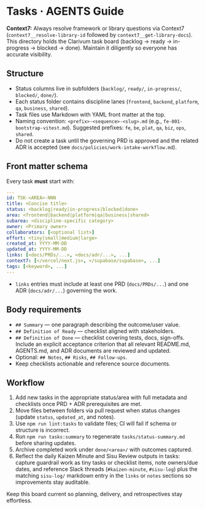 # Tasks · AGENTS Guide

**Context7:** Always resolve framework or library questions via Context7 (`context7__resolve-library-id` followed by `context7__get-library-docs`).
This directory holds the Clarivum task board (backlog → ready → in-progress → blocked → done). Maintain it diligently so everyone has accurate visibility.

## Structure

- Status columns live in subfolders (`backlog/`, `ready/`, `in-progress/`, `blocked/`, `done/`).
- Each status folder contains discipline lanes (`frontend`, `backend`, `platform`, `qa`, `business`, `shared`).
- Task files use Markdown with YAML front matter at the top.
- Naming convention: `<prefix>-<sequence>-<slug>.md` (e.g., `fe-001-bootstrap-vitest.md`). Suggested prefixes: `fe`, `be`, `plat`, `qa`, `biz`, `ops`, `shared`.
- Do not create a task until the governing PRD is approved and the related ADR is accepted (see `docs/policies/work-intake-workflow.md`).

## Front matter schema

Every task **must** start with:

```yaml
---
id: TSK-<AREA>-NNN
title: <Concise title>
status: <backlog|ready|in-progress|blocked|done>
area: <frontend|backend|platform|qa|business|shared>
subarea: <discipline-specific category>
owner: <Primary owner>
collaborators: [<optional list>]
effort: <tiny|small|medium|large>
created_at: YYYY-MM-DD
updated_at: YYYY-MM-DD
links: [<docs/PRDs/...>, <docs/adr/...>, ...]
context7: [</vercel/next.js>, </supabase/supabase>, ...]
tags: [<keyword>, ...]
---
```

- `links` entries must include at least one PRD (`docs/PRDs/...`) and one ADR (`docs/adr/...`) governing the work.

## Body requirements

- `## Summary` — one paragraph describing the outcome/user value.
- `## Definition of Ready` — checklist aligned with stakeholders.
- `## Definition of Done` — checklist covering tests, docs, sign-offs. Include an explicit acceptance criterion that all relevant README.md, AGENTS.md, and ADR documents are reviewed and updated.
- Optional: `## Notes`, `## Risks`, `## Follow-ups`.
- Keep checklists actionable and reference source documents.

## Workflow

1. Add new tasks in the appropriate status/area with full metadata and checklists once PRD + ADR prerequisites are met.
2. Move files between folders via pull request when status changes (update `status`, `updated_at`, and notes).
3. Use `npm run lint:tasks` to validate files; CI will fail if schema or structure is incorrect.
4. Run `npm run tasks:summary` to regenerate `tasks/status-summary.md` before sharing updates.
5. Archive completed work under `done/<area>/` with outcomes captured.
6. Reflect the daily Kaizen Minute and Sisu Review outputs in tasks: capture guardrail work as tiny tasks or checklist items, note owners/due dates, and reference Slack threads (`#kaizen-minute`, `#sisu-log`) plus the matching `sisu-log/` markdown entry in the `links` or `notes` sections so improvements stay auditable.

Keep this board current so planning, delivery, and retrospectives stay effortless.
